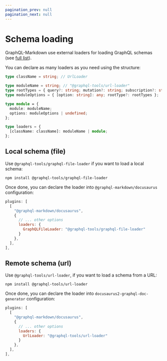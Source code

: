 ```yaml
---
pagination_prev: null
pagination_next: null
---
```


# Schema loading

GraphQL-Markdown use external loaders for loading GraphQL schemas (see [full list](https://github.com/ardatan/graphql-tools/tree/master/packages/loaders)).

You can declare as many loaders as you need using the structure:

```ts
type className = string; // UrlLoader

type moduleName = string; // "@graphql-tools/url-loader"
type rootTypes = { query?: string; mutation?: string; subscription?: string };
type moduleOptions = { [option: string]: any; rootType?: rootTypes };

type module = {
  module: moduleName;
  options: moduleOptions | undefined;
};

type loaders = {
  [className: className]: moduleName | module;
};
```

## Local schema (file)

Use `@graphql-tools/graphql-file-loader` if you want to load a local schema:

```shell
npm install @graphql-tools/graphql-file-loader
```

Once done, you can declare the loader into `@graphql-markdown/docusaurus` configuration:

```js
plugins: [
  [
    "@graphql-markdown/docusaurus",
    {
      // ... other options
      loaders: {
        GraphQLFileLoader: "@graphql-tools/graphql-file-loader"
      }
    },
  ],
],
```

## Remote schema (url)

Use `@graphql-tools/url-loader`, if you want to load a schema from a URL:

```shell
npm install @graphql-tools/url-loader
```

Once done, you can declare the loader into `docusaurus2-graphql-doc-generator` configuration:

```js
plugins: [
  [
    "@graphql-markdown/docusaurus",
    {
      // ... other options
      loaders: {
        UrlLoader: "@graphql-tools/url-loader"
      }
    },
  ],
],
```
